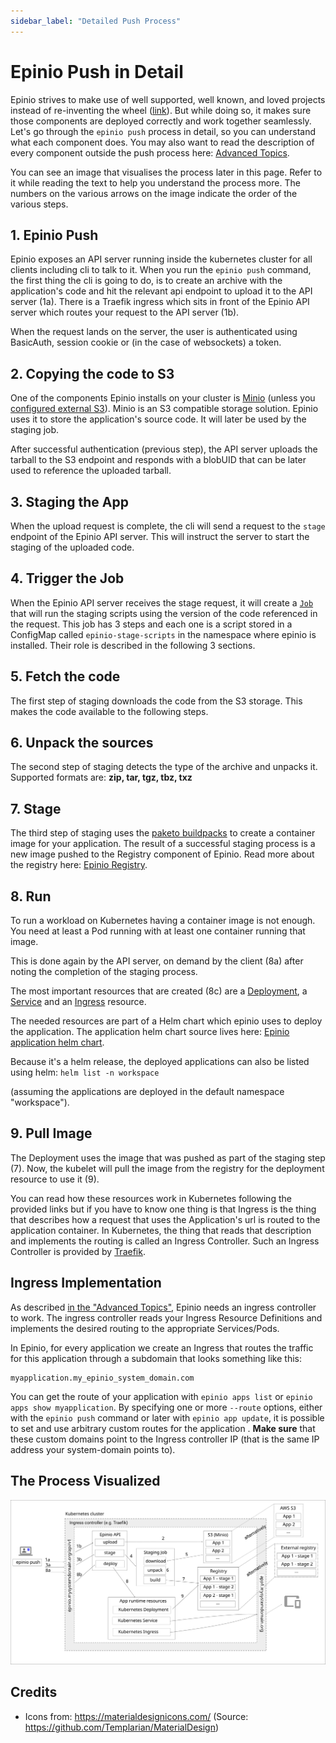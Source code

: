 ```yaml
---
sidebar_label: "Detailed Push Process"
---
```


# Epinio Push in Detail

Epinio strives to make use of well supported, well known, and loved projects instead of re-inventing the wheel ([link](principles.md#guidelines-soft-principles)).
But while doing so, it makes sure those components are deployed correctly and work together seamlessly. Let's go through the `epinio push` process in detail,
so you can understand what each component does. You may also want to read the description of every component outside the push process here: [Advanced Topics](advanced.md).

You can see an image that visualises the process later in this page. Refer to it while reading the text to help you understand the process more.
The numbers on the various arrows on the image indicate the order of the various steps.

## 1. Epinio Push

Epinio exposes an API server running inside the kubernetes cluster for all clients including cli to talk to it. When you run the `epinio push` command, the first thing the cli is going to do, is to create an archive with the application's code and hit the relevant api endpoint to upload it to the API server (1a). There is a Traefik ingress which sits in front of the Epinio API server which routes your request to the API server (1b).

When the request lands on the server, the user is authenticated using BasicAuth, session cookie or (in the case of websockets) a token.

## 2. Copying the code to S3

One of the components Epinio installs on your cluster is [Minio](https://min.io/) (unless you [configured external S3](../howtos/setup_external_s3.md)). Minio is an S3 compatible storage solution. Epinio uses it to store the application's source code. It will later be used by the staging job.

After successful authentication (previous step), the API server uploads the tarball to the S3 endpoint and responds with a blobUID that can be later used to reference the uploaded tarball.

## 3. Staging the App

When the upload request is complete, the cli will send a request to the `stage` endpoint of the Epinio API server. This will instruct the server to start the staging of the uploaded code.

## 4. Trigger the Job

When the Epinio API server receives the stage request, it will create a [`Job`](https://kubernetes.io/docs/concepts/workloads/controllers/job/) that will run the staging scripts using the version of the code referenced in the request. This job has 3 steps and each one is a script stored in a ConfigMap called `epinio-stage-scripts` in the namespace where epinio is installed.
Their role is described in the following 3 sections.

## 5. Fetch the code

The first step of staging downloads the code from the S3 storage. This makes the code available to the following steps.

## 6. Unpack the sources

The second step of staging detects the type of the archive and unpacks it.
Supported formats are: **zip, tar, tgz, tbz, txz**

## 7. Stage

The third step of staging uses the [paketo buildpacks](https://paketo.io/) to create a container image for your application.
The result of a successful staging process is a new image pushed to the Registry component of Epinio.
Read more about the registry here: [Epinio Registry](../explanations/advanced.md#container-registry).

## 8. Run

To run a workload on Kubernetes having a container image is not enough. You need at least a Pod running with at least one container running that image.

This is done again by the API server, on demand by the client (8a) after noting the completion of the staging process.

The most important resources that are created (8c) are a [Deployment](https://kubernetes.io/docs/concepts/workloads/controllers/deployment/), a [Service](https://kubernetes.io/docs/concepts/services-networking/service/) and an [Ingress](https://kubernetes.io/docs/concepts/services-networking/ingress/) resource.

The needed resources are part of a Helm chart which epinio uses to deploy the application. The application helm chart source lives here: [Epinio application helm chart](https://github.com/epinio/helm-charts/tree/main/chart/application).

Because it's a helm release, the deployed applications can also be listed using helm: `helm list -n workspace`

(assuming the applications are deployed in the default namespace "workspace").

## 9. Pull Image

The Deployment uses the image that was pushed as part of the staging step (7). Now, the kubelet will pull the image from the registry for the deployment resource to use it (9).

You can read how these resources work in Kubernetes following the provided links but if you have to know one thing is that Ingress is the thing that describes how a request that uses the Application's url is routed to the application container. In Kubernetes, the thing that reads that description and implements the routing is called an Ingress Controller. Such an Ingress Controller is provided by [Traefik](https://doc.traefik.io/traefik/providers/kubernetes-ingress/).

## Ingress Implementation

As described [in the "Advanced Topics"](./advanced.md#ingress-controller), Epinio needs an ingress controller to work. The ingress controller reads your Ingress Resource Definitions and implements the desired routing to the appropriate Services/Pods.

In Epinio, for every application we create an Ingress that routes the traffic for this application through a subdomain that looks something like this:

```
myapplication.my_epinio_system_domain.com
```

You can get the route of your application with `epinio apps list` or `epinio apps show myapplication`. By specifying one or more `--route` options, either with the `epinio push` command or later with `epinio app update`, it is possible to set and use arbitrary custom routes for the application . __Make sure__ that these custom domains point to the Ingress controller IP (that is the same IP address your system-domain points to).

## The Process Visualized

![epinio-push-detailed](epinio-push-detailed.svg?raw=true "Epinio push")

## Credits

- Icons from: https://materialdesignicons.com/ (Source: https://github.com/Templarian/MaterialDesign)

